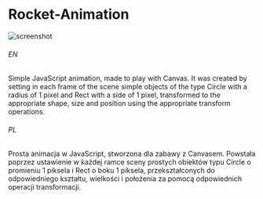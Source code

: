 # Rocket-Animation

![screenshot](https://user-images.githubusercontent.com/71329150/94350872-1801f880-0053-11eb-8e5c-7f2500b8050c.gif)

###### EN
Simple JavaScript animation, made to play with Canvas. It was created by setting in each frame of the scene simple objects of the type Circle with a radius of 1 pixel and Rect with a side of 1 pixel, transformed to the appropriate shape, size and position using the appropriate transform operations.

###### PL
Prosta animacja w JavaScript, stworzona dla zabawy z Canvasem. Powstała poprzez ustawienie w każdej ramce sceny prostych obiektów typu Circle o promieniu 1 piksela i Rect o boku 1 piksela, przekształconych do odpowiedniego kształtu, wielkości i położenia za pomocą odpowiednich operacji transformacji.
